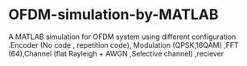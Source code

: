 # OFDM-simulation-by-MATLAB
A MATLAB simulation for OFDM system using different configuration .Encoder (No code , repetition code), Modulation (QPSK,16QAM) ,FFT (64),Channel (flat Rayleigh + AWGN ,Selective channel) ,reciever
